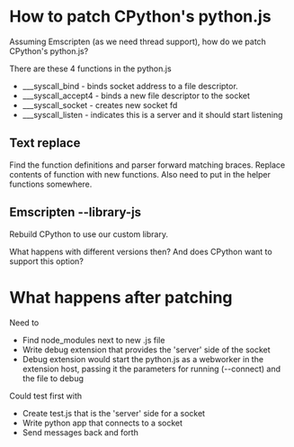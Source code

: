 # How to patch CPython's python.js

Assuming Emscripten (as we need thread support), how do we patch CPython's python.js?

There are these 4 functions in the python.js

- ___syscall_bind - binds socket address to a file descriptor. 
- ___syscall_accept4 - binds a new file descriptor to the socket
- ___syscall_socket - creates new socket fd
- ___syscall_listen - indicates this is a server and it should start listening

## Text replace

Find the function definitions and parser forward matching braces. Replace contents of function with new functions.
Also need to put in the helper functions somewhere. 

## Emscripten --library-js

Rebuild CPython to use our custom library. 

What happens with different versions then? And does CPython want to support this option?

# What happens after patching

Need to 
- Find node_modules next to new .js file
- Write debug extension that provides the 'server' side of the socket
- Debug extension would start the python.js as a webworker in the extension host, passing it the parameters for running (--connect) and the file to debug

Could test first with 
- Create test.js that is the 'server' side for a socket
- Write python app that connects to a socket
- Send messages back and forth

